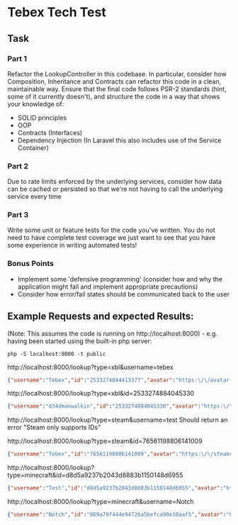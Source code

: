 # Tebex Tech Test

## Task

### Part 1
Refactor the LookupController in this codebase. In particular, consider how Composition, Inheritance and Contracts can refactor this code in a clean, maintainable way.
Ensure that the final code follows PSR-2 standards (hint, some of it currently doesn't), and structure the code in a way that shows your knowledge of:

- SOLID principles
- OOP
- Contracts (Interfaces)
- Dependency Injection (In Laravel this also includes use of the Service Container)


### Part 2
Due to rate limits enforced by the underlying services, consider how data can be cached or persisted so that we're not having to call the underlying service every time

### Part 3
Write some unit or feature tests for the code you've written. You do not need to have complete test coverage we just want to see that you have some experience in writing automated tests!

### Bonus Points

- Implement some 'defensive programming' (consider how and why the application might fail and implement appropriate precautions)
- Consider how error/fail states should be communicated back to the user

## Example Requests and expected Results:
(Note: This assumes the code is running on http://localhost:8000) - e.g. having been started using the built-in php server:

`php -S localhost:8000 -t public`

http://localhost:8000/lookup?type=xbl&username=tebex
```json
{"username":"Tebex","id":"2533274844413377","avatar":"https:\/\/avatar-ssl.xboxlive.com\/avatar\/2533274844413377\/avatarpic-l.png"}
```

http://localhost:8000/lookup?type=xbl&id=2533274884045330
```json
{"username":"d34dmanwalkin","id":"2533274884045330","avatar":"https:\/\/avatar-ssl.xboxlive.com\/avatar\/2533274884045330\/avatarpic-l.png"}
```

http://localhost:8000/lookup?type=steam&username=test
Should return an error "Steam only supports IDs"

http://localhost:8000/lookup?type=steam&id=76561198806141009
```json
{"username":"Tebex","id":"76561198806141009","avatar":"https:\/\/steamcdn-a.akamaihd.net\/steamcommunity\/public\/images\/avatars\/c8\/c86f94b0515600e8f6ff869d13394e05cfa0cd6a.jpg"}
```

http://localhost:8000/lookup?type=minecraft&id=d8d5a9237b2043d8883b1150148d6955
```json
{"username":"Test","id":"d8d5a9237b2043d8883b1150148d6955","avatar":"https:\/\/crafatar.com\/avatarsd8d5a9237b2043d8883b1150148d6955"}
```

http://localhost:8000/lookup?type=minecraft&username=Notch
```json
{"username":"Notch","id":"069a79f444e94726a5befca90e38aaf5","avatar":"https:\/\/crafatar.com\/avatars069a79f444e94726a5befca90e38aaf5"}
```
